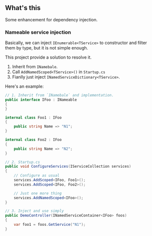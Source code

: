 ## What's this
Some enhancement for dependency injection. 

### Nameable service injection
Basically, we can inject `IEnumerable<TService>` to constructor and filter them by type, but it is not simple enough.  

This project provide a solution to resolve it.
1. Inherit from `INamebale`.
2. Call `AddNamedScoped<TService>()` in `Startup.cs`
3. Fianlly just inject `INamedServiceDictionary<TService>`.

Here's an example:
``` csharp
// 1. Inherit from `INamebale` and implementation.
public interface IFoo : INameable
{
}

internal class Foo1 : IFoo
{
    public string Name => "N1";
}

internal class Foo2 : IFoo
{
    public string Name => "N2";
}

// 2. Startup.cs
public void ConfigureServices(IServiceCollection services)
{
    // Configure as usual
    services.AddScoped<IFoo, Foo1>();
    services.AddScoped<IFoo, Foo2>();

    // Just one more thing
    services.AddNamedScoped<IFoo>();
}

// 3. Inject and use simply
public DemoController(INamedServiceContainer<IFoo> foos)
{
    var foo1 = foos.GetService("N1");
}
```